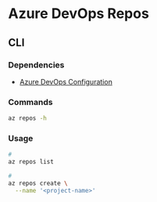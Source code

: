 # Azure DevOps Repos

## CLI

### Dependencies

- [Azure DevOps Configuration](/azure/services/devops.md#configuration)

### Commands

```sh
az repos -h
```

### Usage

```sh
#
az repos list

#
az repos create \
  --name '<project-name>'
```
